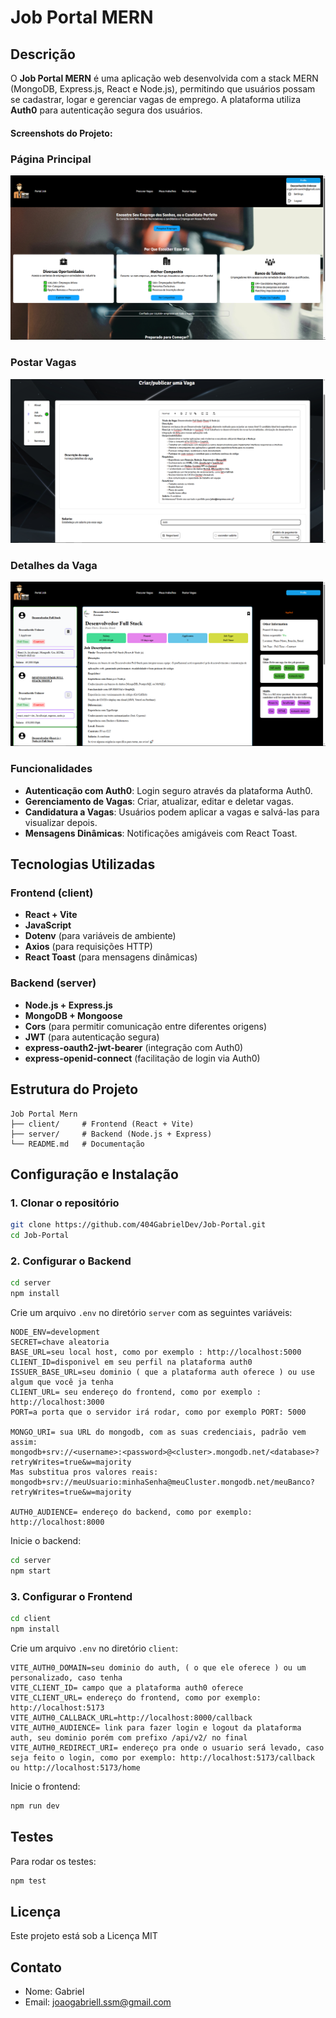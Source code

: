 # Job Portal MERN


## Descrição

O **Job Portal MERN** é uma aplicação web desenvolvida com a stack MERN (MongoDB, Express.js, React e Node.js), permitindo que usuários possam se cadastrar, logar e gerenciar vagas de emprego. A plataforma utiliza **Auth0** para autenticação segura dos usuários.

#### Screenshots do Projeto:

### **Página Principal**
![Página Principal](screenshots/PageHome.png)

### **Postar Vagas**
![Postar Vagas](screenshots/postJob.png)

### **Detalhes da Vaga**
![Detalhes da Vaga](screenshots/jobDetails.png)

### Funcionalidades

- **Autenticação com Auth0**: Login seguro através da plataforma Auth0.
- **Gerenciamento de Vagas**: Criar, atualizar, editar e deletar vagas.
- **Candidatura a Vagas**: Usuários podem aplicar a vagas e salvá-las para visualizar depois.
- **Mensagens Dinâmicas**: Notificações amigáveis com React Toast.

## Tecnologias Utilizadas

### Frontend (client)
- **React + Vite**
- **JavaScript**
- **Dotenv** (para variáveis de ambiente)
- **Axios** (para requisições HTTP)
- **React Toast** (para mensagens dinâmicas)

### Backend (server)
- **Node.js + Express.js**
- **MongoDB + Mongoose**
- **Cors** (para permitir comunicação entre diferentes origens)
- **JWT** (para autenticação segura)
- **express-oauth2-jwt-bearer** (integração com Auth0)
- **express-openid-connect** (facilitação de login via Auth0)

## Estrutura do Projeto

```
Job Portal Mern
├── client/     # Frontend (React + Vite)
├── server/     # Backend (Node.js + Express)
└── README.md   # Documentação
```

## Configuração e Instalação

### 1. Clonar o repositório
```bash
git clone https://github.com/404GabrielDev/Job-Portal.git
cd Job-Portal
```

### 2. Configurar o Backend
```bash
cd server
npm install
```

Crie um arquivo `.env` no diretório `server` com as seguintes variáveis:
```env
NODE_ENV=development
SECRET=chave aleatoria
BASE_URL=seu local host, como por exemplo : http://localhost:5000
CLIENT_ID=disponivel em seu perfil na plataforma auth0
ISSUER_BASE_URL=seu dominio ( que a plataforma auth oferece ) ou use algum que você ja tenha
CLIENT_URL= seu endereço do frontend, como por exemplo : http://localhost:3000
PORT=a porta que o servidor irá rodar, como por exemplo PORT: 5000

MONGO_URI= sua URL do mongodb, com as suas credenciais, padrão vem assim:
mongodb+srv://<username>:<password>@<cluster>.mongodb.net/<database>?retryWrites=true&w=majority
Mas substitua pros valores reais: mongodb+srv://meuUsuario:minhaSenha@meuCluster.mongodb.net/meuBanco?retryWrites=true&w=majority

AUTH0_AUDIENCE= endereço do backend, como por exemplo: http://localhost:8000
```
Inicie o backend:
```bash
cd server
npm start
```

### 3. Configurar o Frontend
```bash
cd client
npm install
```

Crie um arquivo `.env` no diretório `client`:
```env
VITE_AUTH0_DOMAIN=seu dominio do auth, ( o que ele oferece ) ou um personalizado, caso tenha
VITE_CLIENT_ID= campo que a plataforma auth0 oferece
VITE_CLIENT_URL= endereço do frontend, como por exemplo: http://localhost:5173
VITE_AUTH0_CALLBACK_URL=http://localhost:8000/callback
VITE_AUTH0_AUDIENCE= link para fazer login e logout da plataforma auth, seu dominio porém com prefixo /api/v2/ no final
VITE_AUTH0_REDIRECT_URI= endereço pra onde o usuario será levado, caso seja feito o login, como por exemplo: http://localhost:5173/callback ou http://localhost:5173/home
```
Inicie o frontend:
```bash
npm run dev
```

## Testes
Para rodar os testes:
```bash
npm test
```


## Licença
Este projeto está sob a Licença MIT

## Contato
- Nome: Gabriel
- Email: joaogabriell.ssm@gmail.com

